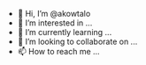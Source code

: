 - 👋 Hi, I’m @akowtalo
- 👀 I’m interested in ...
- 🌱 I’m currently learning ...
- 💞️ I’m looking to collaborate on ...
- 📫 How to reach me ...

<!---
akowtalo/akowtalo is a ✨ special ✨ repository because its `README.md` (this file) appears on your GitHub profile.
You can click the Preview link to take a look at your changes.
--->

